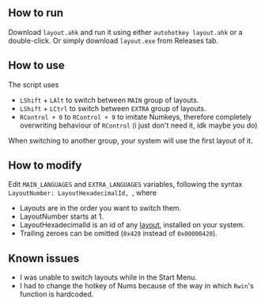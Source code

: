 ## How to run
Download `layout.ahk` and run it using either `autohotkey layout.ahk` or a double-click.
Or simply download `layout.exe` from Releases tab.

## How to use
The script uses 
* `LShift` + `LAlt` to switch between `MAIN` group of layouts.
* `LShift` + `LCtrl` to switch between `EXTRA` group of layouts.
* `RControl + 0` to `RControl + 9` to imitate Numkeys, therefore completely overwriting behaviour of `RControl` (i just don't need it, idk maybe you do)

When switching to another group, your system will use the first layout of it.

## How to modify
Edit `MAIN_LANGUAGES` and `EXTRA_LANGUAGES` variables, following the syntax `LayoutNumber: LayoutHexadecimalId, `, where
* Layouts are in the order you want to switch them.
* LayoutNumber starts at 1.
* LayoutHexadecimalId is an id of any [layout](https://docs.microsoft.com/en-us/windows-hardware/manufacture/desktop/windows-language-pack-default-values?view=windows-10), installed on your system.
* Trailing zeroes can be omitted (`0x420` instead of `0x00000420`).

## Known issues
* I was unable to switch layouts while in the Start Menu.
* I had to change the hotkey of Nums because of the way in which `Rwin`'s function is hardcoded.